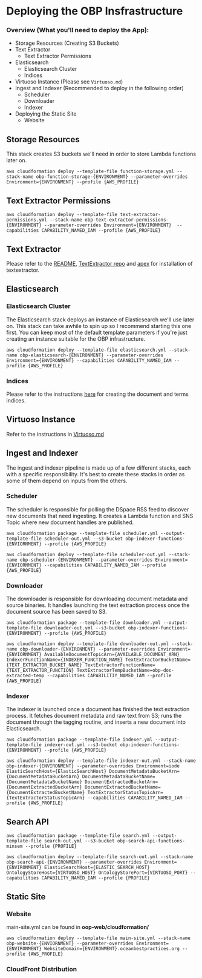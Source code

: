# Deploying the OBP Insfrastructure

### Overview (What you'll need to deploy the App):

- Storage Resources (Creating S3 Buckets)
- Text Extractor
    - Text Extractor Permissions
- Elasticsearch 
    - Elasticsearch Cluster
    - Indices
- Virtuoso Instance (Please see `Virtuoso.md`)
- Ingest and Indexer (Recommended to deploy in the following order)
    - Scheduler
    - Downloader
    - Indexer
- Deploying the Static Site
    - Website

## Storage Resources

This stack creates S3 buckets we'll need in order to store Lambda functions later on.

`aws cloudformation deploy --template-file function-storage.yml --stack-name obp-function-storage-{ENVIRONMENT} --parameter-overrides Environment={ENVIRONMENT} --profile {AWS_PROFILE}`

## Text Extractor Permissions

`aws cloudformation deploy --template-file text-extractor-permissions.yml --stack-name obp-text-extractor-permissions-{ENVIRONMENT} --parameter-overrides Environment={ENVIRONMENT}  --capabilities CAPABILITY_NAMED_IAM --profile {AWS_PROFILE}`

## Text Extractor
Please refer to the [README](./README.md), [TextExtractor repo](https://github.com/Element84/lambda-text-extractor) and [apex](https://apex.run/) for installation of textextractor.

## Elasticsearch

### Elasticsearch Cluster

The Elasticsearch stack deploys an instance of Elasticsearch we'll use later on. This stack can take awhile to spin up so I recommend starting this one first. You can keep most of the default template parameters if you're just creating an instance suitable for the OBP infrastructure.

`aws cloudformation deploy --template-file elasticsearch.yml --stack-name obp-elasticsearch-{ENVIRONMENT} --parameter-overrides Environment={ENVIRONMENT} --capabilities CAPABILITY_NAMED_IAM --profile {AWS_PROFILE}`

### Indices

Please refer to the instructions [here](./README.md) for creating the document and terms indices.

## Virtuoso Instance

Refer to the instructions in [Virtuoso.md](./Virtuoso.md)

## Ingest and Indexer

The ingest and indexer pipeline is made up of a few different stacks, each with a specific responsibility. It's best to create these stacks in order as some of them depend on inputs from the others.

### Scheduler

The scheduler is responsible for polling the DSpace RSS feed to discover new documents that need ingesting. It creates a Lambda function and SNS Topic where new document handles are published.

`aws cloudformation package --template-file scheduler.yml --output-template-file scheduler-out.yml --s3-bucket obp-indexer-functions-{ENVIORNMENT} --profile {AWS_PROFILE}`

`aws cloudformation deploy --template-file scheduler-out.yml --stack-name obp-scheduler-{ENVIRONMENT} --parameter-overrides Environment={ENVIORNMENT} --capabilities CAPABILITY_NAMED_IAM --profile {AWS_PROFILE}`

### Downloader

The downloader is responsible for downloading document metadata and source binaries. It handles launching the text extraction process once the document source has been saved to S3.

`aws cloudformation package --template-file downloader.yml --output-template-file downloader-out.yml --s3-bucket obp-indexer-functions-{ENVIRONMENT} --profile {AWS_PROFILE}`

`aws cloudformation deploy --template-file downloader-out.yml --stack-name obp-downloader-{ENVIRONMENT} --parameter-overrides Environment={ENVIORNMENT} AvailableDocumentTopicArn={AVAILABLE_DOCUMENT_ARN} IndexerFunctionName={INDEXER_FUNCTION_NAME} TextExtractorBucketName={TEXT_EXTRACTOR_BUCKET_NAME} TextExtractorFunctionName={TEXT_EXTRACTOR_FUNCTION} TextExtractorTempBucketName=obp-doc-extracted-temp --capabilities CAPABILITIY_NAMED_IAM --profile {AWS_PROFILE}`

### Indexer

The indexer is launched once a document has finished the text extraction process. It fetches document metadata and raw text from S3; runs the document through the tagging routine, and inserts a new document into Elasticsearch.

`aws cloudformation package --template-file indexer.yml --output-template-file indexer-out.yml --s3-bucket obp-indexer-functions-{ENVIRONMENT} --profile {AWS_PROFILE}`

`aws cloudformation deploy --template-file indexer-out.yml --stack-name obp-indexer-{ENVIRONMENT} --parameter-overrides Environment=iode ElasticSearchHost={ElasticSearchHost} DocumentMetadataBucketArn={DocumentMetadataBucketArn} DocumentMetadataBucketName={DocumentMetadataBucketName} DocumentExtractedBucketArn={DocumentExtractedBucketArn} DocumentExtractedBucketName={DocumentExtractedBucketName} TextExtractorStatusTopicArn={TextExtractorStatusTopicArn} --capabilities CAPABILITY_NAMED_IAM --profile {AWS_PROFILE}`

## Search API

`aws cloudformation package --template-file search.yml --output-template-file search-out.yml --s3-bucket obp-search-api-functions-minsem --profile {PROFILE}`
 
`aws cloudformation deploy --template-file search-out.yml --stack-name obp-search-api-{ENVIRONMENT} --parameter-overrides Environment={ENVIRONMENT} ElasticSearchHost={ELASTIC_SEARCH_HOST} OntologyStoreHost={VIRTUOSO_HOST} OntologyStorePort={VIRTUOSO_PORT} --capabilities CAPABILITY_NAMED_IAM --profile {PROFILE}`

## Static Site

### Website

main-site.yml can be found in **oop-web/cloudformation/**

`aws cloudformation deploy --template-file main-site.yml --stack-name obp-website-{ENVIORNMENT} --parameter-overrides Environment={ENVIRONMENT} WebsiteDomain={ENVIRONMENT}.oceanbestpractices.org --profile {AWS_PROFILE}`

### CloudFront Distribution
